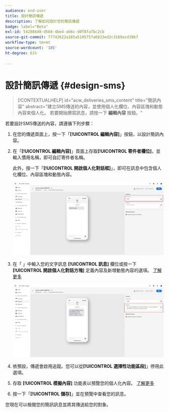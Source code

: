 ```yaml
---
audience: end-user
title: 設計簡訊傳遞
description: 了解如何設計您的簡訊傳遞
badge: label="Beta"
exl-id: 54288448-d568-4be4-ab6c-d0f8fa7bc2cb
source-git-commit: 77742622a185a5105757a6823ed2c3169acd30b7
workflow-type: tm+mt
source-wordcount: '185'
ht-degree: 61%

---
```


# 設計簡訊傳遞 {#design-sms}

>[!CONTEXTUALHELP]
>id="acw_deliveries_sms_content"
>title="簡訊內容"
>abstract="建立SMS傳送的內容，並使用個人化欄位、內容區塊和動態內容來個人化。 若要開始撰寫訊息，請按一下 **編輯內容** 按鈕。"



若要設計SMS傳送的內容，請遵循下列步驟：

1. 在您的傳遞頁面上，按一下「**[!UICONTROL 編輯內容]**」按鈕，以設計簡訊內容。

1. 在「**[!UICONTROL 編輯內容]**」頁面上存取&#x200B;**[!UICONTROL 寄件者欄位]**，並輸入慣用名稱，即可自訂寄件者名稱。

   此外，按一下「**[!UICONTROL 開啟個人化對話框]**」，即可在訊息中包含個人化欄位、內容區塊和動態內容。

   ![](assets/sms_content_1.png)

1. 在「 」中輸入您的文字訊息 **[!UICONTROL 訊息]** 欄位或按一下 **[!UICONTROL 開啟個人化對話方塊]** 定義內容及新增動態內容的選項。 [了解更多](../personalization/gs-personalization.md)

   ![](assets/sms_content_2.png)

1. 依預設，傳遞會啟用追蹤。您可以從&#x200B;**[!UICONTROL 選擇性功能區段]**」停用此選項。

1. 存取 **[!UICONTROL 模擬內容]** 功能表以預覽您的個人化內容。 [了解更多](send-sms.md#preview-sms)

1. 按一下「**[!UICONTROL 儲存]**」並在預覽中查看您的訊息。

您現在可以檢閱您的簡訊訊息並將其傳送給您的對象。
